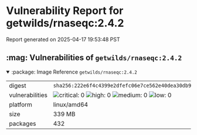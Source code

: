 # Vulnerability Report for getwilds/rnaseqc:2.4.2

Report generated on 2025-04-17 19:53:48 PST

<h2>:mag: Vulnerabilities of <code>getwilds/rnaseqc:2.4.2</code></h2>

<details open="true"><summary>:package: Image Reference</strong> <code>getwilds/rnaseqc:2.4.2</code></summary>
<table>
<tr><td>digest</td><td><code>sha256:222e6f4c4399e2dfefc06e7ce562e40dea30db9a1609cfd5e2b35e5d4b65ab0a</code></td><tr><tr><td>vulnerabilities</td><td><img alt="critical: 0" src="https://img.shields.io/badge/critical-0-lightgrey"/> <img alt="high: 0" src="https://img.shields.io/badge/high-0-lightgrey"/> <img alt="medium: 0" src="https://img.shields.io/badge/medium-0-lightgrey"/> <img alt="low: 0" src="https://img.shields.io/badge/low-0-lightgrey"/> <!-- unspecified: 0 --></td></tr>
<tr><td>platform</td><td>linux/amd64</td></tr>
<tr><td>size</td><td>339 MB</td></tr>
<tr><td>packages</td><td>432</td></tr>
</table>
</details></table>
</details>

<table></table>